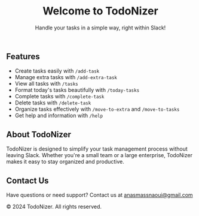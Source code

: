 <!DOCTYPE html>
<html lang="en">
<head>
    <meta charset="UTF-8">
    <meta name="viewport" content="width=device-width, initial-scale=1.0">
    <title>TodoNizer for Slack</title>
    <link rel="stylesheet" href="styles.css">
</head>
<body>
    <header>
        <h1>Welcome to TodoNizer</h1>
        <p>Handle your tasks in a simple way, right within Slack!</p>
    </header>
    <section id="features">
        <h2>Features</h2>
        <ul>
            <li>Create tasks easily with <code>/add-task</code></li>
            <li>Manage extra tasks with <code>/add-extra-task</code></li>
            <li>View all tasks with <code>/tasks</code></li>
            <li>Format today's tasks beautifully with <code>/today-tasks</code></li>
            <li>Complete tasks with <code>/complete-task</code></li>
            <li>Delete tasks with <code>/delete-task</code></li>
            <li>Organize tasks effectively with <code>/move-to-extra</code> and <code>/move-to-tasks</code></li>
            <li>Get help and information with <code>/help</code></li>
        </ul>
    </section>
    <section id="about">
        <h2>About TodoNizer</h2>
        <p>TodoNizer is designed to simplify your task management process without leaving Slack. Whether you're a small team or a large enterprise, TodoNizer makes it easy to stay organized and productive.</p>
    </section>
    <section id="contact">
        <h2>Contact Us</h2>
        <p>Have questions or need support? Contact us at <a href="mailto:anasmassnaoui@gmail.com">anasmassnaoui@gmail.com</a></p>
    </section>
    <footer>
        <p>&copy; 2024 TodoNizer. All rights reserved.</p>
    </footer>
</body>
</html>